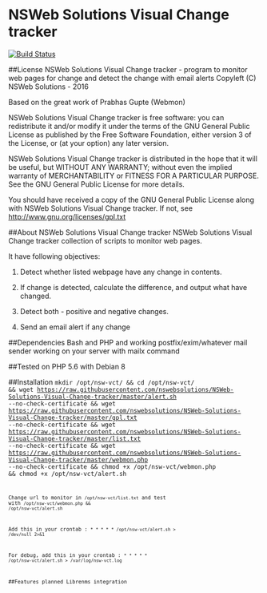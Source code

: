 NSWeb Solutions Visual Change tracker
=====================================

[![Build Status](https://travis-ci.org/pmgupte/webmon.png?branch=master)](https://travis-ci.org/pmgupte/webmon)

##License
NSWeb Solutions Visual Change tracker - program to monitor web pages for change and detect the change with email alerts
Copyleft (C) NSWeb Solutions - 2016

Based on the great work of Prabhas Gupte (Webmon)

NSWeb Solutions Visual Change tracker is free software: you can redistribute it and/or modify
it under the terms of the GNU General Public License as published by
the Free Software Foundation, either version 3 of the License, or
(at your option) any later version.

NSWeb Solutions Visual Change tracker is distributed in the hope that it will be useful,
but WITHOUT ANY WARRANTY; without even the implied warranty of
MERCHANTABILITY or FITNESS FOR A PARTICULAR PURPOSE.  See the
GNU General Public License for more details.

You should have received a copy of the GNU General Public License
along with NSWeb Solutions Visual Change tracker.  If not, see <http://www.gnu.org/licenses/gpl.txt>

##About NSWeb Solutions Visual Change tracker
NSWeb Solutions Visual Change tracker collection of scripts to monitor web pages.

It have following objectives:

1) Detect whether listed webpage have any change in contents.

2) If change is detected, calculate the difference, and output what have changed. 

3) Detect both - positive and negative changes.

4) Send an email alert if any change

##Dependencies
Bash and PHP and working postfix/exim/whatever mail sender working on your server with mailx command

##Tested on
PHP 5.6 with Debian 8

##Installation
<code>mkdir /opt/nsw-vct/ && cd /opt/nsw-vct/ && wget https://raw.githubusercontent.com/nswebsolutions/NSWeb-Solutions-Visual-Change-tracker/master/alert.sh --no-check-certificate && wget https://raw.githubusercontent.com/nswebsolutions/NSWeb-Solutions-Visual-Change-tracker/master/gpl.txt --no-check-certificate && wget https://raw.githubusercontent.com/nswebsolutions/NSWeb-Solutions-Visual-Change-tracker/master/list.txt --no-check-certificate && wget https://raw.githubusercontent.com/nswebsolutions/NSWeb-Solutions-Visual-Change-tracker/master/webmon.php --no-check-certificate && chmod +x /opt/nsw-vct/webmon.php && chmod +x /opt/nsw-vct/alert.sh<code>

Change url to monitor in <code>/opt/nsw-vct/list.txt</code> and test with <code>/opt/nsw-vct/webmon.php && /opt/nsw-vct/alert.sh</code>

Add this in your crontab : <code>* * * * * /opt/nsw-vct/alert.sh > /dev/null 2>&1</code>

For debug, add this in your crontab : <code>* * * * * /opt/nsw-vct/alert.sh > /var/log/nsw-vct.log </code>


##Features planned
Librenms integration
